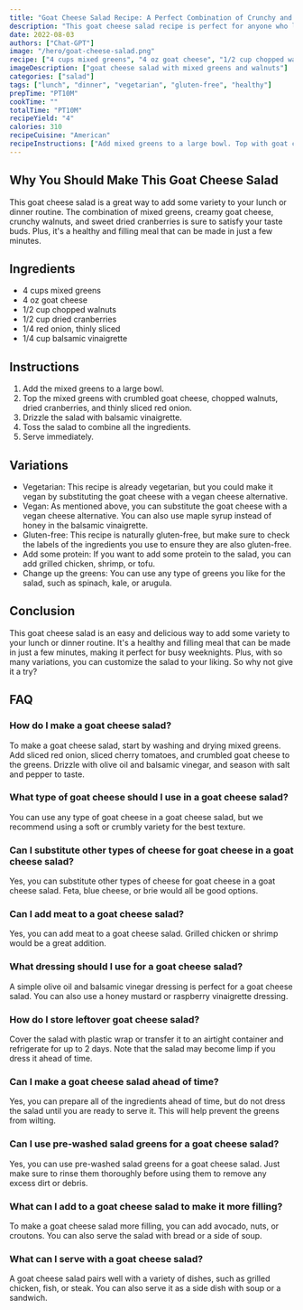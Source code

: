 ```yaml
---
title: "Goat Cheese Salad Recipe: A Perfect Combination of Crunchy and Creamy"
description: "This goat cheese salad recipe is perfect for anyone who loves the combination of crunchy and creamy textures. This easy-to-follow recipe is great for lunch or dinner and can be made in just a few simple steps."
date: 2022-08-03
authors: ["Chat-GPT"]
image: "/hero/goat-cheese-salad.png"
recipe: ["4 cups mixed greens", "4 oz goat cheese", "1/2 cup chopped walnuts", "1/2 cup dried cranberries", "1/4 red onion, thinly sliced", "1/4 cup balsamic vinaigrette"]
imageDescription: ["goat cheese salad with mixed greens and walnuts"]
categories: ["salad"]
tags: ["lunch", "dinner", "vegetarian", "gluten-free", "healthy"]
prepTime: "PT10M"
cookTime: ""
totalTime: "PT10M"
recipeYield: "4"
calories: 310
recipeCuisine: "American"
recipeInstructions: ["Add mixed greens to a large bowl. Top with goat cheese, chopped walnuts, dried cranberries, and thinly sliced red onion. Drizzle with balsamic vinaigrette and toss to combine. Serve immediately."]
---
```


## Why You Should Make This Goat Cheese Salad

This goat cheese salad is a great way to add some variety to your lunch or dinner routine. The combination of mixed greens, creamy goat cheese, crunchy walnuts, and sweet dried cranberries is sure to satisfy your taste buds. Plus, it's a healthy and filling meal that can be made in just a few minutes.

## Ingredients

- 4 cups mixed greens
- 4 oz goat cheese
- 1/2 cup chopped walnuts
- 1/2 cup dried cranberries
- 1/4 red onion, thinly sliced
- 1/4 cup balsamic vinaigrette

## Instructions

1. Add the mixed greens to a large bowl.
2. Top the mixed greens with crumbled goat cheese, chopped walnuts, dried cranberries, and thinly sliced red onion.
3. Drizzle the salad with balsamic vinaigrette.
4. Toss the salad to combine all the ingredients.
5. Serve immediately.

## Variations

- Vegetarian: This recipe is already vegetarian, but you could make it vegan by substituting the goat cheese with a vegan cheese alternative.
- Vegan: As mentioned above, you can substitute the goat cheese with a vegan cheese alternative. You can also use maple syrup instead of honey in the balsamic vinaigrette.
- Gluten-free: This recipe is naturally gluten-free, but make sure to check the labels of the ingredients you use to ensure they are also gluten-free.
- Add some protein: If you want to add some protein to the salad, you can add grilled chicken, shrimp, or tofu.
- Change up the greens: You can use any type of greens you like for the salad, such as spinach, kale, or arugula.

## Conclusion

This goat cheese salad is an easy and delicious way to add some variety to your lunch or dinner routine. It's a healthy and filling meal that can be made in just a few minutes, making it perfect for busy weeknights. Plus, with so many variations, you can customize the salad to your liking. So why not give it a try?

## FAQ

### How do I make a goat cheese salad?

To make a goat cheese salad, start by washing and drying mixed greens. Add sliced red onion, sliced cherry tomatoes, and crumbled goat cheese to the greens. Drizzle with olive oil and balsamic vinegar, and season with salt and pepper to taste.

### What type of goat cheese should I use in a goat cheese salad?

You can use any type of goat cheese in a goat cheese salad, but we recommend using a soft or crumbly variety for the best texture.

### Can I substitute other types of cheese for goat cheese in a goat cheese salad?

Yes, you can substitute other types of cheese for goat cheese in a goat cheese salad. Feta, blue cheese, or brie would all be good options.

### Can I add meat to a goat cheese salad?

Yes, you can add meat to a goat cheese salad. Grilled chicken or shrimp would be a great addition.

### What dressing should I use for a goat cheese salad?

A simple olive oil and balsamic vinegar dressing is perfect for a goat cheese salad. You can also use a honey mustard or raspberry vinaigrette dressing.

### How do I store leftover goat cheese salad?

Cover the salad with plastic wrap or transfer it to an airtight container and refrigerate for up to 2 days. Note that the salad may become limp if you dress it ahead of time.

### Can I make a goat cheese salad ahead of time?

Yes, you can prepare all of the ingredients ahead of time, but do not dress the salad until you are ready to serve it. This will help prevent the greens from wilting.

### Can I use pre-washed salad greens for a goat cheese salad?

Yes, you can use pre-washed salad greens for a goat cheese salad. Just make sure to rinse them thoroughly before using them to remove any excess dirt or debris.

### What can I add to a goat cheese salad to make it more filling?

To make a goat cheese salad more filling, you can add avocado, nuts, or croutons. You can also serve the salad with bread or a side of soup.

### What can I serve with a goat cheese salad?

A goat cheese salad pairs well with a variety of dishes, such as grilled chicken, fish, or steak. You can also serve it as a side dish with soup or a sandwich.